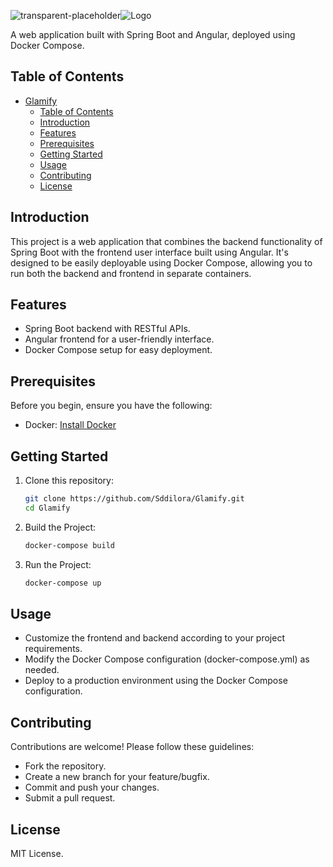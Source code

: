 ![transparent-placeholder](https://imgur.com/yhXhFEt.png)![Logo](https://imgur.com/1Bxir7j.png)

A web application built with Spring Boot and Angular, deployed using Docker Compose.

## Table of Contents

- [Glamify](#glamify)
  - [Table of Contents](#table-of-contents)
  - [Introduction](#introduction)
  - [Features](#features)
  - [Prerequisites](#prerequisites)
  - [Getting Started](#getting-started)
  - [Usage](#usage)
  - [Contributing](#contributing)
  - [License](#license)

## Introduction

This project is a web application that combines the backend functionality of Spring Boot with the frontend user interface built using Angular. It's designed to be easily deployable using Docker Compose, allowing you to run both the backend and frontend in separate containers.

## Features

- Spring Boot backend with RESTful APIs.
- Angular frontend for a user-friendly interface.
- Docker Compose setup for easy deployment.

## Prerequisites

Before you begin, ensure you have the following:

- Docker: [Install Docker](https://docs.docker.com/get-docker/)

## Getting Started

1. Clone this repository:

   ```sh
   git clone https://github.com/Sddilora/Glamify.git
   cd Glamify

   ```

2. Build the Project:

    ```sh
    docker-compose build
    ```

3. Run the Project:

   ```sh
   docker-compose up
   ```

## Usage

- Customize the frontend and backend according to your project requirements.
- Modify the Docker Compose configuration (docker-compose.yml) as needed.
- Deploy to a production environment using the Docker Compose configuration.

## Contributing

Contributions are welcome! Please follow these guidelines:

- Fork the repository.
- Create a new branch for your feature/bugfix.
- Commit and push your changes.
- Submit a pull request.

## License

MIT License.
